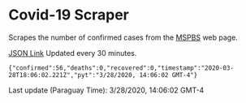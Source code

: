 # Covid-19 Scraper

Scrapes the number of confirmed cases from the [MSPBS](https://www.mspbs.gov.py/covid-19.php) web page.

[JSON Link](https://jmayalag.github.io/covid19-scrape/cases.json)
Updated every 30 minutes.
```
{"confirmed":56,"deaths":0,"recovered":0,"timestamp":"2020-03-28T18:06:02.221Z","pyt":"3/28/2020, 14:06:02 GMT-4"}
```
Last update (Paraguay Time): 3/28/2020, 14:06:02 GMT-4